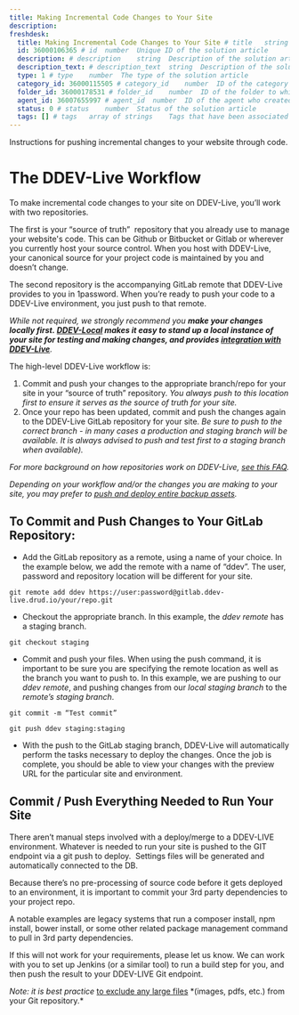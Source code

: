 ```yaml
---
title: Making Incremental Code Changes to Your Site
description:
freshdesk:
  title: Making Incremental Code Changes to Your Site # title	string	Title of the solution article
  id: 36000106365 # id	number	Unique ID of the solution article
  description: # description	string	Description of the solution article
  description_text: # description_text	string	Description of the solution article in plain text
  type: 1 # type	number	The type of the solution article
  category_id: 36000115505 # category_id	number	ID of the category to which the solution article belongs
  folder_id: 36000178531 # folder_id	number	ID of the folder to which the solution article belongs
  agent_id: 36007655997 # agent_id	number	ID of the agent who created the solution article
  status: 0 # status	number	Status of the solution article
  tags: [] # tags	array of strings	Tags that have been associated with the solution article
---
```


Instructions for pushing incremental changes to your website through code.

# The DDEV-Live Workflow

To make incremental code changes to your site on DDEV-Live, you’ll work with two repositories.

The first is your “source of truth”  repository that you already use to manage your website's code. This can be Github or Bitbucket or Gitlab or wherever you currently host your source control. When you host with DDEV-Live, your canonical source for your project code is maintained by you and doesn’t change.

The second repository is the accompanying GitLab remote that DDEV-Live provides to you in 1password. When you’re ready to push your code to a DDEV-Live environment, you just push to that remote.

_While not required, we strongly recommend you **make your changes locally first. [DDEV-Local](https://ddev.readthedocs.io/en/stable/) makes it easy to stand up a local instance of your site for testing and making changes, and provides [integration with DDEV-Live](https://ddev.readthedocs.io/en/stable/users/providers/drud-s3/)**._

The high-level DDEV-Live workflow is:

1.  Commit and push your changes to the appropriate branch/repo for your site in your “source of truth” repository. *You always push to this location first to ensure it serves as the source of truth for your site.*
2.  Once your repo has been updated, commit and push the changes again to the DDEV-Live GitLab repository for your site. _Be sure to push to the correct branch - in many cases a production and staging branch will be available. It is always advised to push and test first to a staging branch when available)._

_For more background on how repositories work on DDEV-Live, [see this FAQ](https://support.drud.com/support/solutions/articles/36000070126-do-you-provide-version-control-for-managing-my-site-)._

_Depending on your workflow and/or the changes you are making to your site, you may prefer to [push and deploy entire backup assets](https://support.drud.com/support/solutions/articles/36000106500-making-and-pushing-changes-via-backups)._

## To Commit and Push Changes to Your GitLab Repository:

- Add the GitLab repository as a remote, using a name of your choice. In the example below, we add the remote with a name of “ddev”. The user, password and repository location will be different for your site.

`git remote add ddev https://user:password@gitlab.ddev-live.drud.io/your/repo.git`

- Checkout the appropriate branch. In this example, the _ddev remote_ has a staging branch.

`git checkout staging`

- Commit and push your files. When using the push command, it is important to be sure you are specifying the remote location as well as the branch you want to push to. In this example, we are pushing to our _ddev remote_, and pushing changes from our _local staging branch_ to the _remote’s staging branch_.

`git commit -m “Test commit”`

`git push ddev staging:staging`

- With the push to the GitLab staging branch, DDEV-Live will automatically perform the tasks necessary to deploy the changes. Once the job is complete, you should be able to view your changes with the preview URL for the particular site and environment.

## Commit / Push Everything Needed to Run Your Site

There aren’t manual steps involved with a deploy/merge to a DDEV-LIVE environment. Whatever is needed to run your site is pushed to the GIT endpoint via a git push to deploy.  Settings files will be generated and automatically connected to the DB.

Because there’s no pre-processing of source code before it gets deployed to an environment, it is important to commit your 3rd party dependencies to your project repo.

A notable examples are legacy systems that run a composer install, npm install, bower install, or some other related package management command to pull in 3rd party dependencies.

If this will not work for your requirements, please let us know. We can work with you to set up Jenkins (or a similar tool) to run a build step for you, and then push the result to your DDEV-LIVE Git endpoint.

_Note: it is best practice_ [to exclude any large files](https://git-scm.com/docs/gitignore_) *(images, pdfs, etc.) from your Git repository.*
